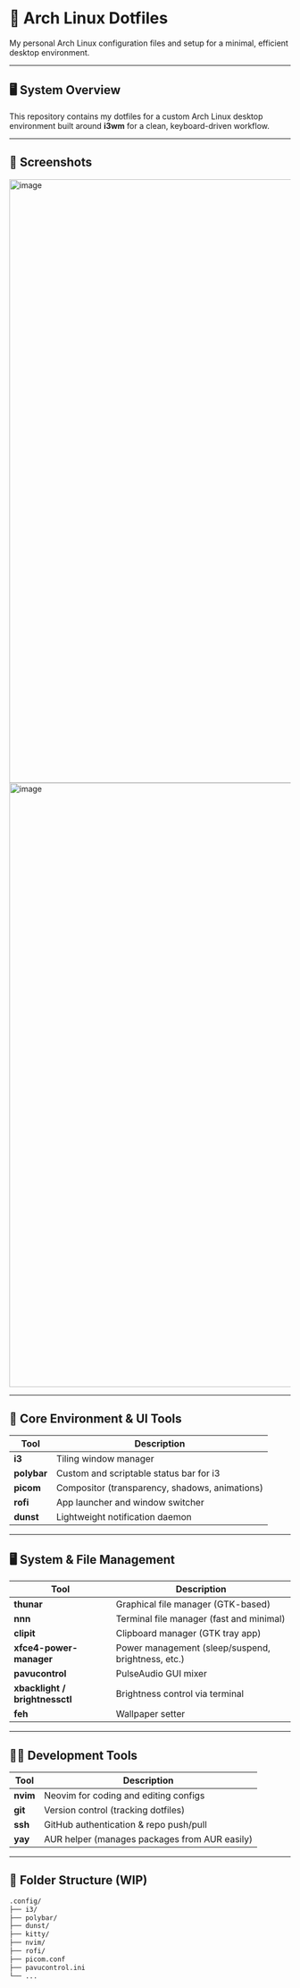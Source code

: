 # 🐧 Arch Linux Dotfiles

My personal Arch Linux configuration files and setup for a minimal, efficient desktop environment.

---

## 🖥️ System Overview

This repository contains my dotfiles for a custom Arch Linux desktop environment built around **i3wm** for a clean, keyboard-driven workflow.

---

## 📸 Screenshots
<img width="1920" height="1079" alt="image" src="https://github.com/user-attachments/assets/cc7de9f7-80ff-47f3-ba22-e0ce5feb63c3" />
<img width="1920" height="1080" alt="image" src="https://github.com/user-attachments/assets/82fabfe4-3e8f-4edb-9f54-b685aca01716" />


---

## 🧠 Core Environment & UI Tools

| Tool     | Description |
|----------|-------------|
| **i3**   | Tiling window manager |
| **polybar** | Custom and scriptable status bar for i3 |
| **picom** | Compositor (transparency, shadows, animations) |
| **rofi**  | App launcher and window switcher |
| **dunst** | Lightweight notification daemon |

---

## 🖥️ System & File Management

| Tool                | Description |
|---------------------|-------------|
| **thunar**          | Graphical file manager (GTK-based) |
| **nnn**             | Terminal file manager (fast and minimal) |
| **clipit**          | Clipboard manager (GTK tray app) |
| **xfce4-power-manager** | Power management (sleep/suspend, brightness, etc.) |
| **pavucontrol**     | PulseAudio GUI mixer |
| **xbacklight / brightnessctl** | Brightness control via terminal |
| **feh** | Wallpaper setter |

---

## 🧑‍💻 Development Tools

| Tool     | Description |
|----------|-------------|
| **nvim** | Neovim for coding and editing configs |
| **git**  | Version control (tracking dotfiles) |
| **ssh**  | GitHub authentication & repo push/pull |
| **yay**  | AUR helper (manages packages from AUR easily) |

---

## 📂 Folder Structure (WIP)

```bash
.config/
├── i3/
├── polybar/
├── dunst/
├── kitty/
├── nvim/
├── rofi/
├── picom.conf
├── pavucontrol.ini
└── ...
